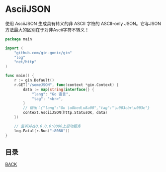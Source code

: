 # AsciiJSON

使用 AsciiJSON 生成具有转义的非 ASCII 字符的 ASCII-only JSON。它与JSON方法最大的区别在于对非Ascii字符不转义！

```go
package main

import (
	"github.com/gin-gonic/gin"
	"log"
	"net/http"
)

func main() {
	r := gin.Default()
	r.GET("/someJSON", func(context *gin.Context) {
		data := map[string]interface{} {
			"lang": "Go 语言",
			"tag": "<br>",
		}
		// 输出：{"lang":"Go \u8bed\u8a00","tag":"\u003cbr\u003e"}
		context.AsciiJSON(http.StatusOK, data)
	})

	// 监听并在0.0.0.0:8080上启动服务
	log.Fatal(r.Run(":8080"))
}
```

## 目录
[BACK](../gin-use.md)